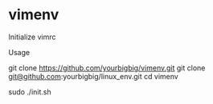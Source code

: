 # vimenv
Initialize vimrc

Usage

git clone  https://github.com/yourbigbig/vimenv.git
git clone git@github.com:yourbigbig/linux_env.git
cd vimenv

sudo ./init.sh
